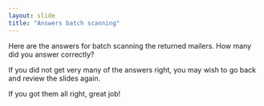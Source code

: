 ```yaml
---
layout: slide
title: "Answers batch scanning"
---
```


Here are the answers for batch scanning the returned mailers.  How many did you answer correctly?

If you did not get very many of the answers right, you may wish to go back and review the slides again.

If you got them all right, great job!
